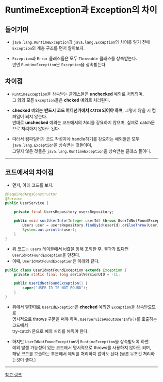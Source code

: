 <h1>RuntimeException과 Exception의 차이</h1>

<h2>들어가며</h2>

* `java.lang.RuntimeException`과 `java.lang.Exception`의 차이를 알기 전에   
  `Exception`의 계층 구조를 먼저 알아보자.

* `Exception`과 `Error` 클래스들은 모두 `Throwable` 클래스를 상속받는다.   
  반면 `RuntimeException`은 `Exception`을 상속받는다.

<h2>차이점</h2>

* `RuntimeException`을 상속받는 클래스들은 __unchecked__ 예외로 처리되며,   
  그 외의 모든 `Exception`들은 __chcked__ 예외로 처리된다.

* __checked__ 예외는 __반드시 코드 어디선가에서 `CATCH` 되어야 하며__, 그렇지 않을 시 컴파일이 되지 않는다.   
  반대로 __unchecked__ 예외는 코드에서의 처리를 강요하지 않으며, 실제로 catch문으로 처리하지 않아도 된다.

* 따라서 컴파일러가 코드 작성자에 handle하기를 강요하는 예외들은 모두 `java.lang.Exception`을 상속받는 것들이며,   
  그렇지 않은 것들은 `java.lang.RuntimeException`을 상속받는 클래스 들이다.
<hr/>

<h2>코드에서의 차이점</h2>

* 먼저, 아래 코드를 보자.
```java
@RequiredArgsConstructor
@Service
public UserService {

    private final UsersRepository usersRepository;

    public void soutUserInfo(Integer userId) throws UserIdNotFoundException {
        Users user = usersRepository.findById(userId).orElseThrow(UserIdNotFoundException::new);
        System.out.println(user);
    }
}
```

* 위 코드는 `users` 테이블에서 id값을 통해 조회한 후, 결과가 없다면 `UserIdNotFoundException`을 던진다.
* 이때, `UserIdNotFoundException`은 아래와 같다.
```java
public class UserIdNotFoundException extends Exception {
    private static final long serialVersionUID = -1L;

    public UserIdNotFoundException() {
        super("USER ID IS NOT FOUND");
    }
}
```

* 위에서 말한대로 `UserIdException`은 __checked__ 예외인 `Exception`을 상속받으므로   
  명시적으로 throws 구문을 써야 하며, `UserService#soutUserInfo()`를 호출하는 코드에서   
  try-catch 문으로 예외 처리를 해줘야 한다.

* 하지만 `UserIdNotFoundException`이 `RuntimeException`을 상속받도록 하면   
  예외 발생 가능성이 있는 코드에서 명시적으로 throws를 사용하지 않아도 되며,   
  해당 코드를 호출하는 부분에서 예외를 처리하지 않아도 된다.(물론 무조건 처리하는것이 좋다.)
<hr/>

<a href="https://stackoverflow.com/questions/2190161/difference-between-java-lang-runtimeexception-and-java-lang-exception">참고 링크</a>